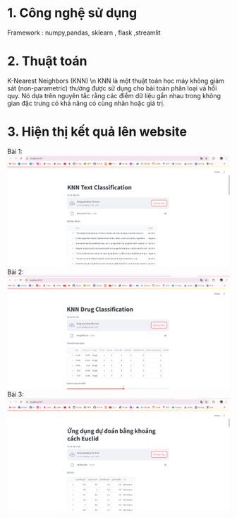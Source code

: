 # 1. Công nghệ sử dụng
Framework : numpy,pandas, sklearn , flask ,streamlit
# 2. Thuật toán
K-Nearest Neighbors (KNN) \n
KNN là một thuật toán học máy không giám sát (non-parametric) thường được sử dụng cho bài toán phân loại và hồi quy. Nó dựa trên nguyên tắc rằng các điểm dữ liệu gần nhau trong không gian đặc trưng có khả năng có cùng nhãn hoặc giá trị.
# 3. Hiện thị kết quả lên website
Bài 1:
![Bài 01](image/knn1.png)
Bài 2:
![Bài 02](image/knn2.png)
Bài 3:
![Bài 03](image/knn3.png)